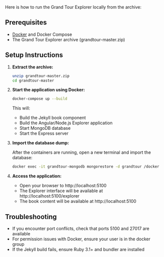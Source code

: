 Here is how to run the Grand Tour Explorer locally from the archive:

## Prerequisites

- [Docker](https://www.docker.com/get-started) and Docker Compose
- The Grand Tour Explorer archive (grandtour-master.zip)

## Setup Instructions

1. **Extract the archive:**
   ```bash
   unzip grandtour-master.zip
   cd grandtour-master
   ```

2. **Start the application using Docker:**
   ```bash
   docker-compose up --build
   ```
   
   This will:
   - Build the Jekyll book component
   - Build the Angular/Node.js Explorer application
   - Start MongoDB database
   - Start the Express server

3. **Import the database dump:**
   
   After the containers are running, open a new terminal and import the database:
   ```bash
   docker exec -it grandtour-mongodb mongorestore -d grandtour /docker-entrypoint-initdb.d/dump/grandtour --drop
   ```

4. **Access the application:**
   - Open your browser to http://localhost:5100
   - The Explorer interface will be available at http://localhost:5100/explorer
   - The book content will be available at http://localhost:5100

## Troubleshooting

- If you encounter port conflicts, check that ports 5100 and 27017 are available
- For permission issues with Docker, ensure your user is in the docker group
- If the Jekyll build fails, ensure Ruby 3.1+ and bundler are installed
